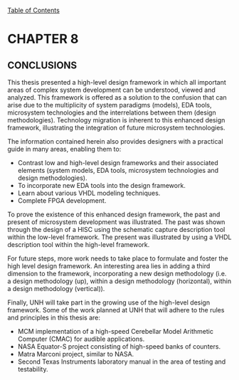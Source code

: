 [Table of Contents](https://github.com/JeffDeCola/my-masters-thesis#table-of-contents)

# CHAPTER 8

## CONCLUSIONS

This thesis presented a high-level design framework in which all important areas
of complex system development can be understood, viewed and analyzed.
This framework is offered as a solution to the confusion that can arise due
to the multiplicity of system paradigms (models), EDA tools, microsystem
technologies and the interrelations between them (design methodologies).
Technology migration is inherent to this enhanced design framework,
illustrating the integration of future microsystem technologies.

The information contained herein also provides designers with a practical
guide in many areas, enabling them to:

* Contrast low and high-level design frameworks and their associated elements
  (system models, EDA tools, microsystem technologies and design methodologies).
* To incorporate new EDA tools into the design framework.
* Learn about various VHDL modeling techniques.
* Complete FPGA development.

To prove the existence of this enhanced design framework, the past and
present of microsystem development was illustrated. The past was shown
through the design of a HISC using the schematic capture description tool
within the low-level framework. The present was illustrated by using a VHDL
description tool within the high-level framework.

For future steps, more work needs to take place to formulate and foster
the high­ level design framework. An interesting area lies in adding a
third dimension to the framework, incorporating a new design methodology
(i.e. a design methodology (up), within a design methodology (horizontal),
within a design methodology (vertical)).

Finally, UNH will take part in the growing use of the high-level design framework.
Some of the work planned at UNH that will adhere to the rules and
principles in this thesis are:

* MCM implementation of a high-speed Cerebellar Model Arithmetic
  Computer (CMAC) for audible applications.
* NASA Equator-S project consisting of high-speed banks of counters.
* Matra Marconi project, similar to NASA.
* Second Texas Instruments laboratory manual in the area of testing
  and testability.
  